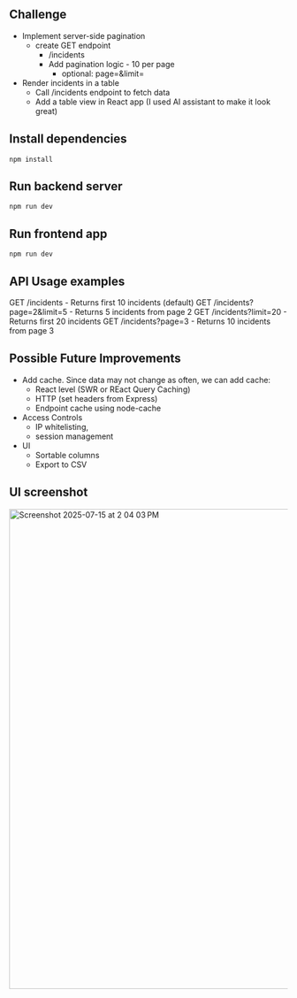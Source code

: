 
## Challenge

- Implement server-side pagination
    - create GET endpoint
        - /incidents
        - Add pagination logic - 10 per page
            - optional: page=<number>&limit=<number>
- Render incidents in a table 
    - Call /incidents endpoint to fetch data
    - Add a table view in React app (I used AI assistant to make it look great) 

## Install dependencies
```
npm install
```

## Run backend server
```
npm run dev
```

## Run frontend app
```
npm run dev
```

## API Usage examples
GET /incidents - Returns first 10 incidents (default)
GET /incidents?page=2&limit=5 - Returns 5 incidents from page 2
GET /incidents?limit=20 - Returns first 20 incidents
GET /incidents?page=3 - Returns 10 incidents from page 3


## Possible Future Improvements
- Add cache. Since data may not change as often, we can add cache:
    - React level (SWR or REact Query Caching)
    - HTTP (set headers from Express)
    - Endpoint cache using node-cache
- Access Controls
    - IP whitelisting, 
    - session management
- UI
    - Sortable columns 
    - Export to CSV


## UI screenshot
<img width="1310" height="868" alt="Screenshot 2025-07-15 at 2 04 03 PM" src="https://github.com/user-attachments/assets/d27e677e-962c-4aaf-a9e1-4160a6aabda5" />
